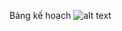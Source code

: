 Bảng kế hoạch
![alt text](https://github.com/leminhtanvatc/DA1_PhoneticTranscriptionGame/blob/master/Week%203/Bảng%20kế%20hoạch.png?raw=true)
